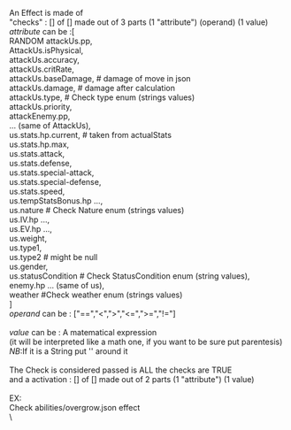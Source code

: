 An Effect is made of \
"checks" : [] of [] made out of 3 parts (1 "attribute") (operand) (1 value) \
*attribute* can be :[\
RANDOM
attackUs.pp,\
AttackUs.isPhysical,\
attackUs.accuracy,\
attackUs.critRate,\
attackUs.baseDamage, # damage of move in json\
attackUs.damage, # damage after calculation\
attackUs.type, # Check type enum (strings values)\
attackUs.priority,\
attackEnemy.pp, \
... (same of AttackUs),\
us.stats.hp.current,     # taken from actualStats\
us.stats.hp.max,\
us.stats.attack,\
us.stats.defense,\
us.stats.special-attack,\
us.stats.special-defense,\
us.stats.speed,\
us.tempStatsBonus.hp ...,\
us.nature # Check Nature enum (strings values)\
us.IV.hp ...,\
us.EV.hp ...,\
us.weight,\
us.type1,\
us.type2 # might be null\
us.gender,\
us.statusCondition # Check StatusCondition enum (string values),\
enemy.hp ... (same of us),\
weather #Check weather enum (strings values)\
]\
*operand* can be : ["==","<",">","<=",">=","!="]\
\
*value* can be : A matematical expression\
(it will be interpreted like a math one, if you want to be sure put parentesis)\
*NB*:If it is a String put '' around it\
\
The Check is considered passed is ALL the checks are TRUE\
and a activation : [] of [] made out of 2 parts (1 "attribute") (1 value)\
\
EX:\
Check abilities/overgrow.json effect\
\
